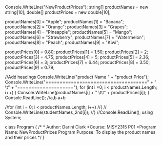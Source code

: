 Console.WriteLine("NewProductPrices");
string[] productNames = new string[10];
double[] productPrices = new double[10];


productNames[0] = "Apple";
productNames[1] = "Banana";
productNames[2] = "Orange";
productNames[3] = "Grapes";
productNames[4] = "Pineapple";
productNames[5] = "Mango";
productNames[6] = "Strawberry";
productNames[7] = "Watermelon";
productNames[8] = "Peach";
productNames[9] = "Kiwi";

productPrices[0] = 0.80;
productPrices[1] = 1.50;
productPrices[2] = 2;
productPrices[3] = 4.75;
productPrices[4] = 5;
productPrices[5] = 2.36;
productPrices[6] = 3;
productPrices[7] = 6.44;
productPrices[8] = 3.50;
productPrices[9] = 0.79;

//Add headings
Console.WriteLine("product Name " + "product Price");
Console.WriteLine("====================================" + " \t" + "====================");
for (int i =0; i < productNames.Length; i++)
{
    Console.WriteLine(productNames[i] + " \t\t" + productPrices[i]);
}
Console.ReadLine();
//a,b a+b

//for (int i = 0; i < productNames.Length; i++)
//{
//   Console.WriteLine(studentNames_2nd[i]);
//}
//Console.ReadLine();
using System;

class Program
{
    /*
    * Author: Darini Clark
    *Course: MISY2315 P01
    *Program Name: NewProductPrices
    Program Purpose: To display the product names and their prices
    */
}
